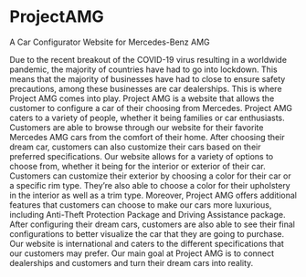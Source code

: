 # ProjectAMG
A Car Configurator Website for Mercedes-Benz AMG

Due to the recent breakout of the COVID-19 virus resulting in a worldwide pandemic,
the majority of countries have had to go into lockdown. This means that the majority of
businesses have had to close to ensure safety precautions, among these businesses are car
dealerships. This is where Project AMG comes into play. Project AMG is a website that allows
the customer to configure a car of their choosing from Mercedes. Project AMG caters to a
variety of people, whether it being families or car enthusiasts. Customers are able to browse
through our website for their favorite Mercedes AMG cars from the comfort of their home. After
choosing their dream car, customers can also customize their cars based on their preferred
specifications. Our website allows for a variety of options to choose from, whether it being for
the interior or exterior of their car. Customers can customize their exterior by choosing a color
for their car or a specific rim type. They’re also able to choose a color for their upholstery in the
interior as well as a trim type. Moreover, Project AMG offers additional features that customers
can choose to make our cars more luxurious, including Anti-Theft Protection Package and
Driving Assistance package. After configuring their dream cars, customers are also able to see
their final configurations to better visualize the car that they are going to purchase. Our website
is international and caters to the different specifications that our customers may prefer. Our main
goal at Project AMG is to connect dealerships and customers and turn their dream cars into
reality.
